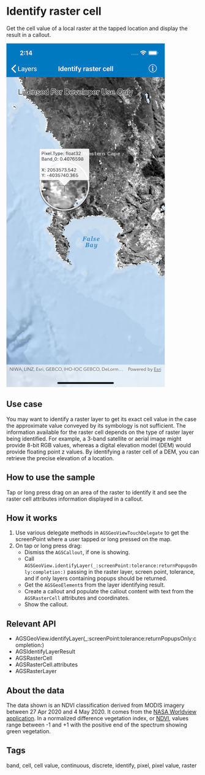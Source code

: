 # Identify raster cell

Get the cell value of a local raster at the tapped location and display the result in a callout.

![Image of identify raster cell](identify-raster-cell.png)

## Use case

You may want to identify a raster layer to get its exact cell value in the case the approximate value conveyed by its symbology is not sufficient. The information available for the raster cell depends on the type of raster layer being identified. For example, a 3-band satellite or aerial image might provide 8-bit RGB values, whereas a digital elevation model (DEM) would provide floating point z values. By identifying a raster cell of a DEM, you can retrieve the precise elevation of a location.

## How to use the sample

Tap or long press drag on an area of the raster to identify it and see the raster cell attributes information displayed in a callout.

## How it works

1. Use various delegate methods in `AGSGeoViewTouchDelegate` to get the screenPoint where a user tapped or long pressed on the map.
2. On tap or long press drag:
   * Dismiss the `AGSCallout`, if one is showing.
   * Call `AGSGeoView.identifyLayer(_:screenPoint:tolerance:returnPopupsOnly:completion:)` passing in the raster layer, screen point, tolerance, and if only layers containing popups should be returned.
   * Get the `AGSGeoElement`s from the layer identifying result.
   * Create a callout and populate the callout content with text from the `AGSRasterCell` attributes and coordinates.
   * Show the callout.

## Relevant API

* AGSGeoView.identifyLayer(_:screenPoint:tolerance:returnPopupsOnly:completion:)
* AGSIdentifyLayerResult
* AGSRasterCell
* AGSRasterCell.attributes
* AGSRasterLayer

## About the data

The data shown is an NDVI classification derived from MODIS imagery between 27 Apr 2020 and 4 May 2020. It comes from the [NASA Worldview application](https://worldview.earthdata.nasa.gov/). In a normalized difference vegetation index, or [NDVI](https://en.wikipedia.org/wiki/Normalized_difference_vegetation_index), values range between -1 and +1 with the positive end of the spectrum showing green vegetation.

## Tags

band, cell, cell value, continuous, discrete, identify, pixel, pixel value, raster
